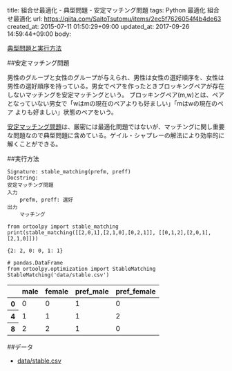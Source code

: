 title: 組合せ最適化 - 典型問題 - 安定マッチング問題
tags: Python 最適化 組合せ最適化
url: https://qiita.com/SaitoTsutomu/items/2ec5f7626054f4b4de63
created_at: 2015-07-11 01:50:29+09:00
updated_at: 2017-09-26 14:59:44+09:00
body:

[典型問題と実行方法](0f6c1a4415d196e64314)

##安定マッチング問題

男性のグループと女性のグループが与えられ、男性は女性の選好順序を、女性は男性の選好順序を持っている。男女でペアを作ったときブロッキングペアが存在しないマッチングを安定マッチングという。
ブロッキングペア(m,w)とは、ペアとなっていない男女で「wはmの現在のペアよりも好ましい」「mはwの現在のペア よりも好ましい」状態のペアをいう。

[安定マッチング問題](https://ja.wikipedia.org/wiki/%E5%AE%89%E5%AE%9A%E7%B5%90%E5%A9%9A%E5%95%8F%E9%A1%8C)は、厳密には最適化問題ではないが、マッチングに関し重要な問題なので典型問題に含めている。ゲイル・シャプレーの解法により効率的に解くことができる。

##実行方法

```text:usage
Signature: stable_matching(prefm, preff)
Docstring:
安定マッチング問題
入力
    prefm, preff: 選好
出力
    マッチング
```

```python:python
from ortoolpy import stable_matching
print(stable_matching([[2,0,1],[2,1,0],[0,2,1]], [[0,1,2],[2,0,1],[2,1,0]]))
```

```text:結果
{2: 2, 0: 0, 1: 1}
```

```python:python
# pandas.DataFrame
from ortoolpy.optimization import StableMatching
StableMatching('data/stable.csv')
```

<table>
  <thead>
    <tr>
      <th></th>
      <th>male</th>
      <th>female</th>
      <th>pref_male</th>
      <th>pref_female</th>
    </tr>
  </thead>
  <tbody>
    <tr>
      <th>0</th>
      <td>0</td>
      <td>0</td>
      <td>1</td>
      <td>0</td>
    </tr>
    <tr>
      <th>4</th>
      <td>1</td>
      <td>1</td>
      <td>1</td>
      <td>2</td>
    </tr>
    <tr>
      <th>8</th>
      <td>2</td>
      <td>2</td>
      <td>1</td>
      <td>0</td>
    </tr>
  </tbody>
</table>

##データ
- [data/stable.csv](https://www.dropbox.com/s/ez5wuxa9082ipdb/stable.csv)

